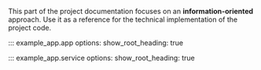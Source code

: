This part of the project documentation focuses on an **information-oriented** approach.
Use it as a reference for the technical implementation of the project code.

::: example_app.app
options:
show_root_heading: true

::: example_app.service
options:
show_root_heading: true
